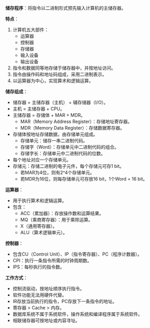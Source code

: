 

 **储存程序**：将指令以二进制形式预先输入计算机的主储存器。

**特点**：
1. 计算机五大部件：
    - 运算器
    - 控制器
    - 存储器
    - 输入设备
    - 输出设备
2. 指令和数据同等地存储于储存器中，并按地址访问。
3. 指令由操作码和地址码组成，采用二进制表示。
4. 以运算器为中心，实现算术和逻辑运算。

**储存组成**：
- 储存器 = 主储存器（主机） + 辅存储器（I/O）。
- 主机 = 主储存器 + CPU。
- 主储存器 = 存储体 + MAR + MDR。
    - MAR（Memory Address Register）：存储地址寄存器。
    - MDR（Memory Data Register）：存储数据寄存器。
- 存储体按地址存储数据，由存储单元组成。
    - 存储单元：储存一串二进制代码。
    - 存储字（Word）：存储单元中二进制代码的组合。
    - 存储字长：存储单元中二进制代码的位数。
- 每个地址对应一个存储单元。
- 存储元：存储二进制的电子元件，每个存储元可存1 bit。
    - 若MAR为4位，则有2^4个存储单元。
    - 若MDR为16位，则每存储单元可存放16 bit，1个Word = 16 bit。

**运算器**：
- 用于执行算术和逻辑运算。
- 包含：
    - ACC（累加器）：存放操作数和运算结果。
    - MQ（乘商寄存器）：用于乘除运算。
    - X（通用寄存器）。
    - ALU（算术逻辑单元）。

**控制器**：
- 包含CU（Control Unit）、IP（指令寄存器）、PC（程序计数器）。
- CPI：执行一条指令所需的时钟周期数。
- IPS：每秒执行的指令数。

**工作方式**：
- 控制流驱动，按地址顺序执行指令。
- 软件功能无法用硬件代替。
- IR存放当前执行的指令，PC存放下一条指令的地址。
- 寄存器 > Cache > 内存。
- 数据库系统不属于系统软件，操作系统和编译程序属于系统软件。
- 相联储存器可按地址或内容寻址。